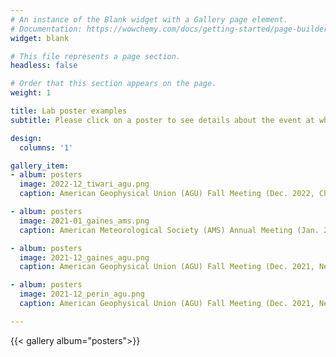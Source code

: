```yaml
---
# An instance of the Blank widget with a Gallery page element.
# Documentation: https://wowchemy.com/docs/getting-started/page-builder/
widget: blank

# This file represents a page section.
headless: false

# Order that this section appears on the page.
weight: 1

title: Lab poster examples
subtitle: Please click on a poster to see details about the event at which the poster was presented.

design:
  columns: '1'

gallery_item:
- album: posters
  image: 2022-12_tiwari_agu.png
  caption: American Geophysical Union (AGU) Fall Meeting (Dec. 2022, Chicago, Illinois)

- album: posters
  image: 2021-01_gaines_ams.png
  caption: American Meteorological Society (AMS) Annual Meeting (Jan. 2021, New Orleans, Louisiana)

- album: posters
  image: 2021-12_gaines_agu.png
  caption: American Geophysical Union (AGU) Fall Meeting (Dec. 2021, New Orleans, Louisiana)

- album: posters
  image: 2021-12_perin_agu.png
  caption: American Geophysical Union (AGU) Fall Meeting (Dec. 2021, New Orleans, Louisiana)

---
```


{{< gallery album="posters">}}